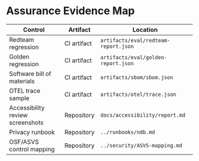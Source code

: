 # Assurance Evidence Map

| Control | Artifact | Location |
| --- | --- | --- |
| Redteam regression | CI artifact | `artifacts/eval/redteam-report.json` |
| Golden regression | CI artifact | `artifacts/eval/golden-report.json` |
| Software bill of materials | CI artifact | `artifacts/sbom/sbom.json` |
| OTEL trace sample | CI artifact | `artifacts/otel/trace.json` |
| Accessibility review screenshots | Repository | `docs/accessibility/report.md` |
| Privacy runbook | Repository | `../runbooks/ndb.md` |
| OSF/ASVS control mapping | Repository | `../security/ASVS-mapping.md` |
